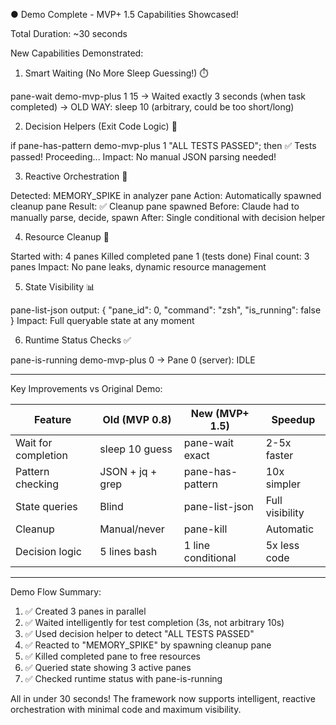 ● Demo Complete - MVP+ 1.5 Capabilities Showcased!

  Total Duration: ~30 seconds

  New Capabilities Demonstrated:

  1. Smart Waiting (No More Sleep Guessing!) ⏱️

  pane-wait demo-mvp-plus 1 15
  → Waited exactly 3 seconds (when task completed)
  → OLD WAY: sleep 10 (arbitrary, could be too short/long)

  2. Decision Helpers (Exit Code Logic) 🎯

  if pane-has-pattern demo-mvp-plus 1 "ALL TESTS PASSED"; then
    ✅ Tests passed! Proceeding...
  Impact: No manual JSON parsing needed!

  3. Reactive Orchestration 🔄

  Detected: MEMORY_SPIKE in analyzer pane
  Action: Automatically spawned cleanup pane
  Result: ✅ Cleanup pane spawned
  Before: Claude had to manually parse, decide, spawn
  After: Single conditional with decision helper

  4. Resource Cleanup 🧹

  Started with: 4 panes
  Killed completed pane 1 (tests done)
  Final count: 3 panes
  Impact: No pane leaks, dynamic resource management

  5. State Visibility 📊

  pane-list-json output:
  {
    "pane_id": 0,
    "command": "zsh",
    "is_running": false
  }
  Impact: Full queryable state at any moment

  6. Runtime Status Checks ✅

  pane-is-running demo-mvp-plus 0
  → Pane 0 (server): IDLE

  ---
  Key Improvements vs Original Demo:

  | Feature             | Old (MVP 0.8)    | New (MVP+ 1.5)     | Speedup         |
  |---------------------|------------------|--------------------|-----------------|
  | Wait for completion | sleep 10 guess   | pane-wait exact    | 2-5x faster     |
  | Pattern checking    | JSON + jq + grep | pane-has-pattern   | 10x simpler     |
  | State queries       | Blind            | pane-list-json     | Full visibility |
  | Cleanup             | Manual/never     | pane-kill          | Automatic       |
  | Decision logic      | 5 lines bash     | 1 line conditional | 5x less code    |

  ---
  Demo Flow Summary:

  1. ✅ Created 3 panes in parallel
  2. ✅ Waited intelligently for test completion (3s, not arbitrary 10s)
  3. ✅ Used decision helper to detect "ALL TESTS PASSED"
  4. ✅ Reacted to "MEMORY_SPIKE" by spawning cleanup pane
  5. ✅ Killed completed pane to free resources
  6. ✅ Queried state showing 3 active panes
  7. ✅ Checked runtime status with pane-is-running

  All in under 30 seconds! The framework now supports intelligent, reactive orchestration with minimal code
  and maximum visibility.
